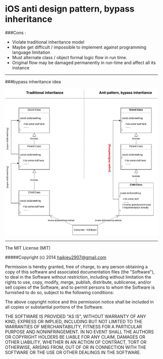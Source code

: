 iOS anti design pattern, bypass inheritance
=======================

###Cons : 

+ Violate traditional inheritance model
+ Maybe get difficult / impossible to implement against programming language limitation
+ Must alternate class / object formal logic flow in run time.
+ Original flow may be damaged permanently in run-time and affect all its instance


------------------------------

###bypass inheritance idea

[logo]: https://raw.githubusercontent.com/haikieu/iOS-anti-pattern-bypass/master/ios-anti-pattern-bypass.jpg
![alt iOS anti design pattern bypass inheritance](https://raw.githubusercontent.com/haikieu/iOS-anti-pattern-bypass/master/ios-anti-pattern-bypass.jpg "iOS anti design pattern bypass inheritance")




------------------------------

The MIT License (MIT)

#####Copyright (c) 2014 haikieu2907@gmail.com

Permission is hereby granted, free of charge, to any person obtaining a copy
of this software and associated documentation files (the "Software"), to deal
in the Software without restriction, including without limitation the rights
to use, copy, modify, merge, publish, distribute, sublicense, and/or sell
copies of the Software, and to permit persons to whom the Software is
furnished to do so, subject to the following conditions:

The above copyright notice and this permission notice shall be included in all
copies or substantial portions of the Software.

THE SOFTWARE IS PROVIDED "AS IS", WITHOUT WARRANTY OF ANY KIND, EXPRESS OR
IMPLIED, INCLUDING BUT NOT LIMITED TO THE WARRANTIES OF MERCHANTABILITY,
FITNESS FOR A PARTICULAR PURPOSE AND NONINFRINGEMENT. IN NO EVENT SHALL THE
AUTHORS OR COPYRIGHT HOLDERS BE LIABLE FOR ANY CLAIM, DAMAGES OR OTHER
LIABILITY, WHETHER IN AN ACTION OF CONTRACT, TORT OR OTHERWISE, ARISING FROM,
OUT OF OR IN CONNECTION WITH THE SOFTWARE OR THE USE OR OTHER DEALINGS IN THE
SOFTWARE.

